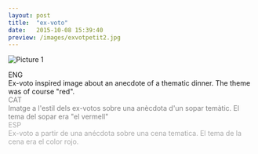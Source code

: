 ```yaml
---
layout: post
title:  "ex-voto"
date:   2015-10-08 15:39:40
preview: /images/exvotpetit2.jpg
---
```


![Picture 1](/images/exvotgran.jpg)

<div class="row">

  <div class="column">
  ENG<br>
  Ex-voto inspired image about an anecdote of a thematic dinner.  The theme was of course "red".
</div>

   <div class="column">
   <font color="#808080">
   CAT<br>
   Imatge a l'estil dels ex-votos sobre una anècdota d'un sopar temàtic. El tema del sopar era "el vermell"</font><br>
   </div>

   <div class="column">
   <font color="#A9A9A9">
   ESP<br>
   Ex-voto a partir de una anécdota sobre una cena tematica. El tema de la cena era el color rojo.</font><br>
   </div>

 </div>
